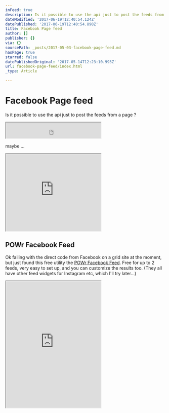 ```yaml
---
inFeed: true
description: Is it possible to use the api just to post the feeds from a page ?
dateModified: '2017-06-19T12:40:54.124Z'
datePublished: '2017-06-19T12:40:54.890Z'
title: Facebook Page feed
author: []
publisher: {}
via: {}
sourcePath: _posts/2017-05-03-facebook-page-feed.md
hasPage: true
starred: false
datePublishedOriginal: '2017-05-14T12:23:10.993Z'
url: facebook-page-feed/index.html
_type: Article

---
```

# Facebook Page feed

Is it possible to use the api just to post the feeds from a page ?

<iframe src="https://the-grid.github.io/ed-userhtml/?g=eJxNkMtqwzAQRff-CuFCIoMjN7VDCX4sDKVkk1V3pRRZGgU5sWQkxTSU_nvHxIVuhnkc7sydSuqJaFnHqts4a0PcVBm2mqjywukxNFRdjQjaGipT4lNkE_IdETJxR3qsVe9JTSQ7QXi5wAAm-Pb2xk9HPgD1yfvjR4m0VoT-Z9rbQVKUSoiDcHVmZhYh4YAHWDhUKHHAtMSZlneMeSewjLNMWGNABKa4gM7aMzMQMjCfr23m5Zn1_uFLdcOl3q4mcB5N1NMT26_4OB5kne-e97u8wJgXxbaIZ3F0w0bucPPRSmDaeHChBWUd0MVtUkY_VFpxne9Lyfr-pzVmf1dseo_b10lSVtnyxV8F1nPS" height="50" style=""></iframe>

maybe ...

<iframe src="https://the-grid.github.io/ed-userhtml/?g=eJyVkDFuwzAMRa8iaJeVpR0K2UMvkKUXoCTaIiJbjsRERU9fpbATpFO7EODH_x-PNJ6uwkUopZejVStMKIUHBhUyjr0MzGt507rW2o3g0KZ06lya9TEzfXXvKU_NrLcMg209TDNGWvaiSp5DL18Oh70ZaQrcy9e7UmaIsengMTcOiGUPg4eVlUsLQ2vMexnny52TPDbD9XeyhFTVDXmliFtiMM_nfo52ju3oXFDRtKR8s9iY3Ol8SYzCEePffzAYEP_72vARUPxoYtOMhsHoB0JbGvI2vwFkEJYX" height="244" style=""></iframe>

## POWr Facebook Feed

Ok failing with the direct code from Facebook on a grid site at the moment, but just found this free utility the [POWr Facebook Feed][0]. Free for up to 2 feeds, very easy to set up, and you can customize the results too. (They all have other feed widgets for Instagram etc, which I'll try later...)

<iframe src="https://the-grid.github.io/ed-userhtml/?g=eJwlzEEOwiAQQNG9p5jMnhJpU9IEuIpBmEYUhQARvb1tXf3V-6q6EnKDWpxGznvvQ069DCHxo_eKQJ9G5WUja99MGm_tGdEo_pcGTqB8eIOLtlaNu2KrdXRN6cFWIo8QvEYnPAkxyst5WiY5j_Mi98kmzQ_ixitL" height="400" style=""></iframe>



[0]: https://www.powr.io/plugins/facebook-feed